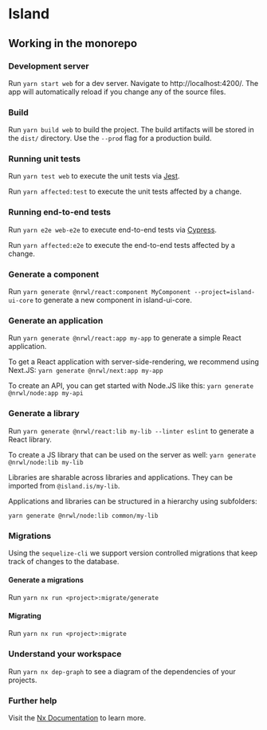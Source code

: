 # Island

## Working in the monorepo

### Development server

Run `yarn start web` for a dev server. Navigate to http://localhost:4200/. The app will automatically reload if you change any of the source files.

### Build

Run `yarn build web` to build the project. The build artifacts will be stored in the `dist/` directory. Use the `--prod` flag for a production build.

### Running unit tests

Run `yarn test web` to execute the unit tests via [Jest](https://jestjs.io).

Run `yarn affected:test` to execute the unit tests affected by a change.

### Running end-to-end tests

Run `yarn e2e web-e2e` to execute end-to-end tests via [Cypress](https://www.cypress.io).

Run `yarn affected:e2e` to execute the end-to-end tests affected by a change.

### Generate a component

Run `yarn generate @nrwl/react:component MyComponent --project=island-ui-core` to generate a new component in island-ui-core.

### Generate an application

Run `yarn generate @nrwl/react:app my-app` to generate a simple React application.

To get a React application with server-side-rendering, we recommend using Next.JS: `yarn generate @nrwl/next:app my-app`

To create an API, you can get started with Node.JS like this: `yarn generate @nrwl/node:app my-api`

### Generate a library

Run `yarn generate @nrwl/react:lib my-lib --linter eslint` to generate a React library.

To create a JS library that can be used on the server as well: `yarn generate @nrwl/node:lib my-lib`

Libraries are sharable across libraries and applications. They can be imported from `@island.is/my-lib`.

Applications and libraries can be structured in a hierarchy using subfolders:

```
yarn generate @nrwl/node:lib common/my-lib
```

### Migrations
Using the `sequelize-cli` we support version controlled migrations that keep track of changes to the database.

#### Generate a migrations

Run `yarn nx run <project>:migrate/generate`

#### Migrating

Run `yarn nx run <project>:migrate`

### Understand your workspace

Run `yarn nx dep-graph` to see a diagram of the dependencies of your projects.

### Further help

Visit the [Nx Documentation](https://nx.dev) to learn more.
